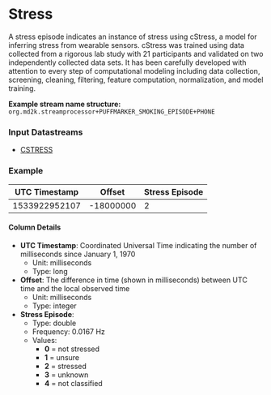 # Stress

A stress episode indicates an instance of stress using cStress, a model for inferring stress from wearable sensors. cStress was trained using data collected from a rigorous lab study with 21 participants and validated on two independently collected data sets. It has been carefully developed with attention to every step of computational modeling including data collection, screening, cleaning, filtering, feature computation, normalization, and model training.


<!-- **References:**
{% bibliography --cited %} -->


**Example stream name structure:**
`org.md2k.streamprocessor+PUFFMARKER_SMOKING_EPISODE+PHONE`


### Input Datastreams
- [CSTRESS](../features/cstress)

### Example

| UTC Timestamp | Offset    | Stress Episode |
| ------------- | --------- | -------------- |
| 1533922952107 | -18000000 | 2              |

#### Column Details
- **UTC Timestamp**: Coordinated Universal Time indicating the number of milliseconds since January 1, 1970
  - Unit: milliseconds
  - Type: long
- **Offset**: The difference in time (shown in milliseconds) between UTC time and the local observed time
  - Unit: milliseconds
  - Type: integer
- **Stress Episode**:
  - Type: double
  - Frequency: 0.0167 Hz
  - Values:
    -  **0** = not stressed
    -  **1** = unsure
    -  **2** = stressed
    -  **3** = unknown
    -  **4** = not classified

